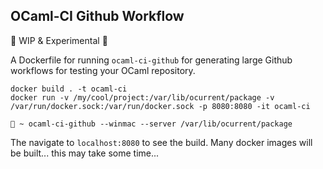 OCaml-CI Github Workflow
------------------------

🚧 WIP & Experimental 🧪

A Dockerfile for running `ocaml-ci-github` for generating large Github workflows for testing your OCaml repository. 

```
docker build . -t ocaml-ci 
docker run -v /my/cool/project:/var/lib/ocurrent/package -v /var/run/docker.sock:/var/run/docker.sock -p 8080:8080 -it ocaml-ci

🐳 ~ ocaml-ci-github --winmac --server /var/lib/ocurrent/package
```

The navigate to `localhost:8080` to see the build. Many docker images will be built... this may take some time... 
